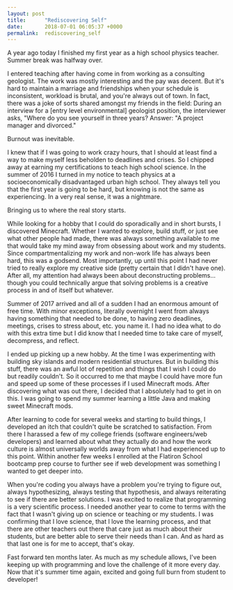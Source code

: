 ```yaml
---
layout: post
title:      "Rediscovering Self"
date:       2018-07-01 06:05:37 +0000
permalink:  rediscovering_self
---
```


A year ago today I finished my first year as a high school physics teacher. Summer break was halfway over.

I entered teaching after having come in from working as a consulting geologist. The work was mostly interesting and the pay was decent. But it's hard to maintain a marriage and friendships when your schedule is inconsistent, workload is brutal, and you're always out of town. In fact, there was a joke of sorts shared amongst my friends in the field: During an interview for a [entry level environmental] geologist position, the interviewer asks, "Where do you see yourself in three years? Answer: "A project manager and divorced." 

Burnout was inevitable. 

I knew that if I was going to work crazy hours, that I should at least find a way to make myself less beholden to deadlines and crises. So I chipped away at earning my certifications to teach high school science. In the summer of 2016 I turned in my notice to teach physics at a socioeconomically disadvantaged urban high school. They always tell you that the first year is going to be hard, but knowing is not the same as experiencing. In a very real sense, it was a nightmare. 

Bringing us to where the real story starts. 

While looking for a hobby that I could do sporadically and in short bursts, I discovered Minecraft. Whether I wanted to explore, build stuff, or just see what other people had made, there was always something available to me that would take my mind away from obsessing about work and my students. Since compartmentalizing my work and non-work life has always been hard, this was a godsend. Most importantly, up until this point I had never tried to really explore my creative side (pretty certain that I didn't have one). After all, my attention had always been about deconstructing problems... though you could technically argue that solving problems is a creative process in and of itself but whatever.

Summer of 2017 arrived and all of a sudden I had an enormous amount of free time. With minor exceptions, literally overnight I went from always having something that needed to be done, to having zero deadlines, meetings, crises to stress about, etc. you name it. I had no idea what to do with this extra time but I did know that I needed time to take care of myself, decompress, and reflect.

I ended up picking up a new hobby. At the time I was experimenting with building sky islands and modern residential structures. But in building this stuff, there was an awful lot of repetition and things that I wish I could do but readily couldn't. So it occurred to me that maybe I could have more fun and speed up some of these processes if I used Minecraft mods. After discovering what was out there, I decided that I absolutely had to get in on this. I was going to spend my summer learning a little Java and making sweet Minecraft mods. 

After learning to code for several weeks and starting to build things, I developed an itch that couldn't quite be scratched to satisfaction. From there I harassed a few of my college friends (software engineers/web developers) and learned about what they actually do and how the work culture is almost universally worlds away from what I had experienced up to this point. Within another few weeks I enrolled at the Flatiron School bootcamp prep course to further see if web development was something I wanted to get deeper into. 

When you're coding you always have a problem you're trying to figure out, always hypothesizing, always testing that hypothesis, and always reiterating to see if there are better solutions. I was excited to realize that programming is a very scientific process. I needed another year to come to terms with the fact that I wasn't giving up on science or teaching or my students. I was confirming that I love science, that I love the learning process, and that there are other teachers out there that care just as much about their students, but are better able to serve their needs than I can. And as hard as that last one is for me to accept, that's okay.  

Fast forward ten months later. As much as my schedule allows, I've been keeping up with programming and love the challenge of it more every day. Now that it's summer time again, excited and going full burn from student to developer!


